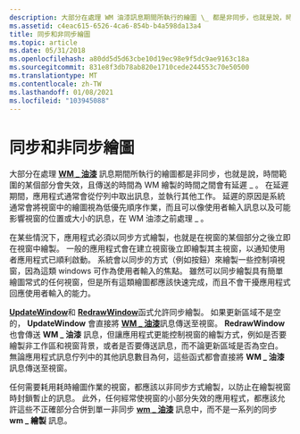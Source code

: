 ```yaml
---
description: 大部分在處理 WM 油漆訊息期間所執行的繪圖 \_ 都是非同步，也就是說，時間範圍的某個部分會失效，且傳送的時間為 WM 繪製的時間之間會有延遲 \_ 。
ms.assetid: c4eac615-6526-4ca6-854b-b4a598da13a4
title: 同步和非同步繪圖
ms.topic: article
ms.date: 05/31/2018
ms.openlocfilehash: a80dd5d5d63cbe10d19ec98e9f5dc9ae9163c18a
ms.sourcegitcommit: 831e8f3db78ab820e1710cede244553c70e50500
ms.translationtype: MT
ms.contentlocale: zh-TW
ms.lasthandoff: 01/08/2021
ms.locfileid: "103945088"
---
```

# <a name="synchronous-and-asynchronous-drawing"></a>同步和非同步繪圖

大部分在處理 [**WM \_ 油漆**](wm-paint.md) 訊息期間所執行的繪圖都是非同步，也就是說，時間範圍的某個部分會失效，且傳送的時間為 WM 繪製的時間之間會有延遲 \_ 。 在延遲期間，應用程式通常會從佇列中取出訊息，並執行其他工作。 延遲的原因是系統通常會將視窗中的繪圖視為低優先順序作業，而且可以像使用者輸入訊息以及可能影響視窗的位置或大小的訊息，在 WM 油漆之前處理 \_ 。

在某些情況下，應用程式必須以同步方式繪製，也就是在視窗的某個部分之後立即在視窗中繪製。 一般的應用程式會在建立視窗後立即繪製其主視窗，以通知使用者應用程式已順利啟動。 系統會以同步的方式（例如按鈕）來繪製一些控制項視窗，因為這類 windows 可作為使用者輸入的焦點。 雖然可以同步繪製具有簡單繪圖常式的任何視窗，但是所有這類繪圖都應該快速完成，而且不會干擾應用程式回應使用者輸入的能力。

[**UpdateWindow**](/windows/desktop/api/Winuser/nf-winuser-updatewindow)和 [**RedrawWindow**](/windows/desktop/api/Winuser/nf-winuser-redrawwindow)函式允許同步繪製。 如果更新區域不是空的， **UpdateWindow** 會直接將 [**WM \_ 油漆**](wm-paint.md)訊息傳送至視窗。 **RedrawWindow** 也會傳送 **WM \_ 油漆** 訊息，但讓應用程式更能控制視窗的繪製方式，例如是否要繪製非工作區和視窗背景，或者是否要傳送訊息，而不論更新區域是否為空白。 無論應用程式訊息佇列中的其他訊息數目為何，這些函式都會直接將 **WM \_ 油漆** 訊息傳送至視窗。

任何需要耗用耗時繪圖作業的視窗，都應該以非同步方式繪製，以防止在繪製視窗時封鎖暫止的訊息。 此外，任何經常使視窗的小部分失效的應用程式，都應該允許這些不正確部分合併到單一非同步 [**wm \_ 油漆**](wm-paint.md) 訊息中，而不是一系列的同步 **wm \_ 繪製** 訊息。

 

 



